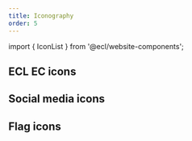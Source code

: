 ```yaml
---
title: Iconography
order: 5
---
```


import { IconList } from '@ecl/website-components';

## ECL EC icons

<IconList system="ec" set="standard" />

## Social media icons

<IconList set="social-media" />

## Flag icons

<IconList set="flag" />
